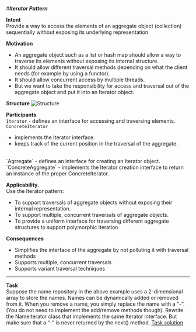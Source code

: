 #**_Iterator Pattern_**

**Intent**
<br/>
Provide a way to access the elements of an aggregate object (collection) sequentially without exposing its underlying representation

**Motivation**
<br/>
- An aggregate object such as a list or hash map should allow a way to traverse its elements without exposing its internal structure.
- It should allow different traversal methods depending on what the client needs (for example by using a functor).
- It should allow concurrent access by multiple threads. 
- But we want to take the responsibility for access and traversal out of the aggregate object and put it into an Iterator object.

**Structure**
![Structure](http://www.dofactory.com/images/diagrams/net/iterator.gif)

**Participants**
<br/>
`Iterator` - defines an interface for accessing and traversing elements.
<br/>
`ConcreteIterator`
- implements the Iterator interface.
- keeps track of the current position in the traversal of the aggregate.
<br/>
`Agrregate` - defines an interface for creating an Iterator object.
<br/>
`ConcreteAggregate` - implements the Iterator creation interface to return an instance of the proper ConcreteIterator.
<br/>

**Applicability.**  
Use the Iterator pattern:
<br/>
- To support traversals of aggregate objects without exposing their internal representation.
- To support multiple, concurrent traversals of aggregate objects.
- To provide a uniform interface for traversing different aggregate structures to support polymorphic iteration

**Consequences**
- Simplifies the interface of the aggregate by not polluting it with traversal methods
- Supports multiple, concurrent traversals
- Supports variant traversal techniques


<hr/>

**Task**
<br/>
Suppose the name repository in the above example uses a 2-dimensional array to store the names. Names can be dynamically added or removed from it. When you remove a name, you simply replace the name with a “-”. (You do not need to implement the add/remove methods though). Rewrite the NameIterator class that implements the same Iterator interface. But make sure that a “-” is never returned by the next() method.
[Task solution](../iterator/task)

